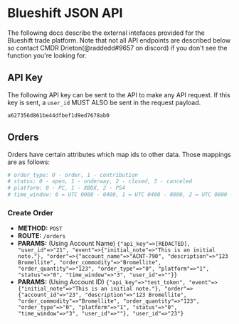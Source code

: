# Blueshift JSON API
The following docs describe the external intefaces provided for the Blueshift trade platform. Note that not all API endpoints are described below so contact CMDR Drieton(@raddedd#9657 on discord) if you don't see the function you're looking for.

## API Key
The following API key can be sent to the API to make any API request. If this key is sent, a `user_id` MUST ALSO be sent in the request payload.

`a627356d861be44dfbef1d9ed7678ab0`

## Orders
Orders have certain attributes which map ids to other data. Those mappings are as follows:
```ruby
# order_type: 0 - order, 1 - contribution
# status: 0 - open, 1 - underway, 2 - closed, 3 - canceled
# platform: 0 - PC, 1 - XBOX, 2 - PS4
# time_window: 0 = UTC 0000 - 0400, 1 = UTC 0400 - 0800, 2 = UTC 0800 - 1200, 3 = UTC 1200 - 1600, 4 = UTC 1600 - 2000, 5 = UTC 2000 - 0000
```

### Create Order
- **METHOD:** `POST`
- **ROUTE:** `/orders`
- **PARAMS:** (Using Account Name) `{"api_key"=>[REDACTED], "user_id"=>"21", "event"=>{"initial_note"=>"This is an initial note."}, "order"=>{"account_name"=>"ACNT-790", "description"=>"123 Bromellite", "order_commodity"=>"Bromellite", "order_quantity"=>"123", "order_type"=>"0", "platform"=>"1", "status"=>"0", "time_window"=>"3", "user_id"=>""}}`
- **PARAMS:** (Using Account ID) `{"api_key"=>"test_token", "event"=>{"initial_note"=>"This is an initial note."}, "order"=>{"account_id"=>"23", "description"=>"123 Bromellite", "order_commodity"=>"Bromellite", "order_quantity"=>"123", "order_type"=>"0", "platform"=>"1", "status"=>"0", "time_window"=>"3", "user_id"=>""}, "user_id"=>"23"}`